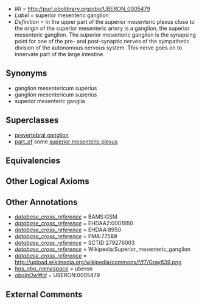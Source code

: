  * *IRI* = http://purl.obolibrary.org/obo/UBERON_0005479
 * *Label* = superior mesenteric ganglion
 * *Definition* = In the upper part of the superior mesenteric plexus close to the origin of the superior mesenteric artery is a ganglion, the superior mesenteric ganglion. The superior mesenteric ganglion is the synapsing point for one of the pre- and post-synaptic nerves of the sympathetic division of the autonomous nervous system. This nerve goes on to innervate part of the large intestine.

## Synonyms

 * ganglion mesentericum superius
 * ganglion mesentericum superius
 * superior mesenteric ganglia

## Superclasses

 * [prevertebral ganglion](../../UBERON/64/UBERON_0003964.md)
 * [part_of](../../BFO/50/BFO_0000050.md) some [superior mesenteric plexus](../../UBERON/88/UBERON_0005488.md)

## Equivalencies


## Other Logical Axioms


## Other Annotations

 * *[database_cross_reference](../../ef/oboInOwl#hasDbXref.md)* = BAMS:GSM
 * *[database_cross_reference](../../ef/oboInOwl#hasDbXref.md)* = EHDAA2:0001950
 * *[database_cross_reference](../../ef/oboInOwl#hasDbXref.md)* = EHDAA:8950
 * *[database_cross_reference](../../ef/oboInOwl#hasDbXref.md)* = FMA:77589
 * *[database_cross_reference](../../ef/oboInOwl#hasDbXref.md)* = SCTID:279276003
 * *[database_cross_reference](../../ef/oboInOwl#hasDbXref.md)* = Wikipedia:Superior_mesenteric_ganglion
 * *[database_cross_reference](../../ef/oboInOwl#hasDbXref.md)* = http://upload.wikimedia.org/wikipedia/commons/f/f7/Gray839.png
 * *[has_obo_namespace](../../ce/oboInOwl#hasOBONamespace.md)* = uberon
 * *[oboInOwl#id](../../id/oboInOwl#id.md)* = UBERON:0005479

## External Comments

